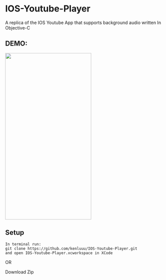 # IOS-Youtube-Player
A replica of the IOS Youtube App that supports background audio written In Objective-C

## DEMO:
<img src="https://user-images.githubusercontent.com/19896608/38973642-baef43f2-435b-11e8-95a0-833bdfd89744.gif" width="275" height="533"></img>


## Setup
```
In terminal run:
git clone https://github.com/kenluuu/IOS-Youtube-Player.git 
and open IOS-Youtube-Player.xcworkspace in XCode
```

OR

Download Zip




